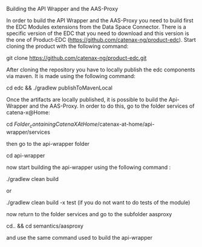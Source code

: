 Building the API Wrapper and the AAS-Proxy

In order to build the API Wrapper and the AAS-Proxy you need to build first the EDC Modules extensions from the Data 
Space Connector. There is a specific version of the EDC that you need to download and this version is the one of 
Product-EDC (https://github.com/catenax-ng/product-edc). Start cloning the product with the following command:

git clone https://github.com/catenax-ng/product-edc.git

After cloning the repository you have to locally publish the edc components via maven. It is made using the following 
command:

cd edc && ./gradlew publishToMavenLocal

Once the artifacts are locally published, it is possible to build the Api-Wrapper and the AAS-Proxy. In order to do 
this, go to the folder services of catena-x@Home:

cd $Folder_containingCatenaXAtHome$/catenax-at-home/api-wrapper/services

then go to the api-wrapper folder

cd api-wrapper

now start building the api-wrapper using the following command :

./gradlew clean build

or

./gradlew clean build -x test (if you do not want to do tests of the module)

now return to the folder services and go to the subfolder aasproxy

cd.. && cd semantics/aasproxy

and use the same command used to build the api-wrapper 



